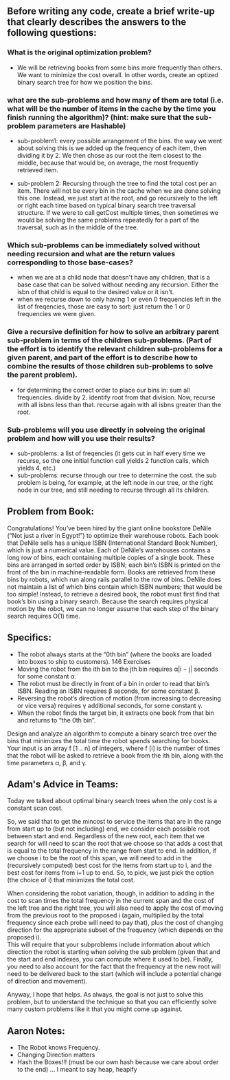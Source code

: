 ## Before writing any code, create a brief write-up that clearly describes the answers to the following questions:

### What is the original optimization problem?
- We will be retrieving books from some bins more frequently than others. We want to minimize the cost overall. In other words, create an optized binary search tree for how we position the bins.

### what are the sub-problems and how many of them are total (i.e. what will be the number of items in the cache by the time you finish running the algorithm)? (hint: make sure that the sub-problem parameters are Hashable)
- sub-problem1: every possible arrangement of the bins. the way we went about solving this is we added up the frequency of each item, then dividing it by 2. We then chose as our root the item closest to the middle, because that would be, on average, the most frequently retrieved item.

- sub-problem 2: Recursing through the tree to find the total cost per an item. There will not be every bin in the cache when we are done solving this one. Instead, we just start at the root, and go recursively to the left or right each time based on typical binary search tree traversal structure. If we were to call getCost multiple times, then sometimes we would be solving the same problems repeatedly for a part of the traversal, such as in the middle of the tree.

### Which sub-problems can be immediately solved without needing recursion and what are the return values corresponding to those base-cases?
- when we are at a child node that doesn't have any children, that is a base case that can be solved without needing any recursion. Either the isbn of that child is equal to the desired value or it isn't.
- when we recurse down to only having 1 or even 0 frequencies left in the list of freqencies, those are easy to sort: just return the 1 or 0 frequencies we were given.

### Give a recursive definition for how to solve an arbitrary parent sub-problem in terms of the children sub-problems. (Part of the effort is to identify the relevant children sub-problems for a given parent, and part of the effort is to describe how to combine the results of those children sub-problems to solve the parent problem).
- for determining the correct order to place our bins in: sum all frequencies.  divide by 2. identify root from that division. Now, recurse with all isbns less than that. recurse again with all isbns greater than the root.

### Sub-problems will you use directly in solveing the original problem and how will you use their results?
- sub-problems: a list of freqencies (it gets cut in half every time we recurse, so the one initial function call yields 2 function calls, which yields 4, etc.)
- sub-problems: recurse through our tree to determine the  cost. the sub problem is being, for example, at the left node in our tree, or the right node in our tree, and still needing to recurse through all its children.

## Problem from Book:
Congratulations! You’ve been hired by the giant online bookstore DeNile (“Not just a river in Egypt!”) to optimize their warehouse robots. Each book that DeNile sells has a unique ISBN (International Standard Book Number), which is just a numerical value. Each of DeNile’s warehouses contains a long row of bins, each containing multiple copies of a single book. These bins are arranged in sorted order by ISBN; each bin’s ISBN is printed on the front of the bin in machine-readable form. Books are retrieved from these bins by robots, which run along rails parallel to the row of bins. DeNile does not maintain a list of which bins contain which ISBN numbers; that would be too simple! Instead, to retrieve a desired book, the robot must first find that book’s bin using a binary search. Because the search requires physical motion by the robot, we can no longer assume that each step of the binary search requires O(1) time. 

## Specifics:
 * The robot always starts at the “0th bin” (where the books are loaded into boxes to ship to customers). 146 Exercises
 * Moving the robot from the ith bin to the jth bin requires α|i − j| seconds for some constant α.
 * The robot must be directly in front of a bin in order to read that bin’s ISBN. Reading an ISBN requires β seconds, for some constant β.
 * Reversing the robot’s direction of motion (from increasing to decreasing or vice versa) requires γ additional seconds, for some constant γ. 
* When the robot finds the target bin, it extracts one book from that bin and returns to “the 0th bin”. 

Design and analyze an algorithm to compute a binary search tree over the bins that minimizes the total time the robot spends searching for books. Your input is an array f [1 .. n] of integers, where f [i] is the number of times that the robot will be asked to retrieve a book from the ith bin, along with the time parameters α, β, and γ.



## Adam's Advice in Teams:
Today we talked about optimal binary search trees when the only cost is a constant scan cost.

So, we said that to get the mincost to service the items that are in the range from start up to (but not including) end, we consider each possible root between start and end.  Regardless of the new root, each item that we search for will need to scan the root that we choose so that adds a cost that is equal to the total frequency in the range from start to end.  In addition, if we choose i to be the root of this span, we will need to add in the (recursively computed) best cost for the items from start up to i, and the best cost for items from i+1 up to end.   So, to pick, we just pick the option (the choice of i) that minimizes the total cost.
 
When considering the robot variation, though, in addition to adding in the cost to scan times the total frequency in the current span and the cost of the left tree and the right tree,  you will also need to apply the cost of moving from the previous root to the proposed i (again, multiplied by the total frequency since each probe will need to pay that), plus the cost of changing direction for the appropriate subset of the frequency (which depends on the proposed i).   
This will require that your subproblems include information about which direction the robot is starting when solving the sub problem (given that and the start and end indexes, you can compute where it used to be). Finally, you need to also account for the fact that the frequency at the new root will need to be delivered back to the start (which will include a potential change of direction and movement).
 
Anyway, I hope that helps.  As always, the goal is not just to solve this problem, but to understand the technique so that you can efficiently solve many custom problems like it that you might come up against. 


## Aaron Notes:
* The Robot knows Frequency.
* Changing Direction matters
* Hash the Boxes!!! (must be our own hash because we care about order to the end) ... I meant to say heap, heapify
